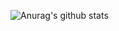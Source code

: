 ![Anurag's github stats](https://github-readme-stats.vercel.app/api?username=SIA-tfwang&count_private=true&show_icons=true&bg_color=ffffff,dcdcdc,a9a9a9,ff7f50,ff0000,c71585&icon_color=191970&text_color=0000ff)
